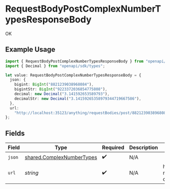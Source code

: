 # RequestBodyPostComplexNumberTypesResponseBody

OK

## Example Usage

```typescript
import { RequestBodyPostComplexNumberTypesResponseBody } from "openapi/sdk/models/operations";
import { Decimal } from "openapi/sdk/types";

let value: RequestBodyPostComplexNumberTypesResponseBody = {
  json: {
    bigint: BigInt("8821239038968084"),
    bigintStr: BigInt("9223372036854775808"),
    decimal: new Decimal("3.141592653589793"),
    decimalStr: new Decimal("3.14159265358979344719667586"),
  },
  url:
    "http://localhost:35123/anything/requestBodies/post/8821239038968084/9223372036854775808/3.141592653589793/3.14159265358979344719667586/complex-number-types?queryBigInt=8821239038968084&queryBigIntStr=9223372036854775808&queryDecimal=3.141592653589793&queryDecimalStr=3.14159265358979344719667586",
};
```

## Fields

| Field                                                                                                                                                                                                                                                                                                   | Type                                                                                                                                                                                                                                                                                                    | Required                                                                                                                                                                                                                                                                                                | Description                                                                                                                                                                                                                                                                                             | Example                                                                                                                                                                                                                                                                                                 |
| ------------------------------------------------------------------------------------------------------------------------------------------------------------------------------------------------------------------------------------------------------------------------------------------------------- | ------------------------------------------------------------------------------------------------------------------------------------------------------------------------------------------------------------------------------------------------------------------------------------------------------- | ------------------------------------------------------------------------------------------------------------------------------------------------------------------------------------------------------------------------------------------------------------------------------------------------------- | ------------------------------------------------------------------------------------------------------------------------------------------------------------------------------------------------------------------------------------------------------------------------------------------------------- | ------------------------------------------------------------------------------------------------------------------------------------------------------------------------------------------------------------------------------------------------------------------------------------------------------- |
| `json`                                                                                                                                                                                                                                                                                                  | [shared.ComplexNumberTypes](../../../sdk/models/shared/complexnumbertypes.md)                                                                                                                                                                                                                           | :heavy_check_mark:                                                                                                                                                                                                                                                                                      | N/A                                                                                                                                                                                                                                                                                                     |                                                                                                                                                                                                                                                                                                         |
| `url`                                                                                                                                                                                                                                                                                                   | *string*                                                                                                                                                                                                                                                                                                | :heavy_check_mark:                                                                                                                                                                                                                                                                                      | N/A                                                                                                                                                                                                                                                                                                     | http://localhost:35123/anything/requestBodies/post/8821239038968084/9223372036854775808/3.141592653589793/3.14159265358979344719667586/complex-number-types?queryBigInt=8821239038968084&queryBigIntStr=9223372036854775808&queryDecimal=3.141592653589793&queryDecimalStr=3.14159265358979344719667586 |